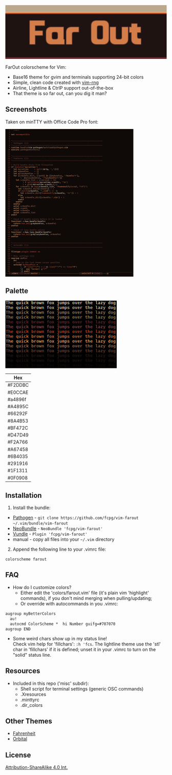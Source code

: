 ![Far Out](img/far_out.png)

FarOut colorscheme for Vim:

- Base16 theme for gvim and terminals supporting 24-bit colors
- Simple, clean code created with [vim-rng](https://gist.github.com/5cd2f4ec222805f49eca.git)
- Airline, Lightline & CtrlP support out-of-the-box
- That theme is so far out, can you dig it man?

Screenshots
------------
Taken on minTTY with Office Code Pro font:

[![](img/farout_vim_thumb.png)](img/farout_vim.png)


Palette
--------
![farout_palette](img/farout_palette.png)

|  Hex  |
|-------|
|#F2DDBC|
|#E0CCAE|
|#a4896f|
|#A4895C|
|#66292F|
|#8A4B53|
|#BF472C|
|#D47D49|
|#F2A766|
|#A67458|
|#6B4035|
|#291916|
|#1F1311|
|#0F0908|

Installation
-------------
1. Install the bundle:
  *  [Pathogen][1] - `git clone https://github.com/fcpg/vim-farout ~/.vim/bundle/vim-farout`
  *  [NeoBundle][2] - `NeoBundle 'fcpg/vim-farout'`
  *  [Vundle][3] - `Plugin 'fcpg/vim-farout'`
  *  manual - copy all files into your `~/.vim` directory
2. Append the following line to your .vimrc file:
```VimL
colorscheme farout
```

FAQ
----
- How do I customize colors?  
  *  Either edit the 'colors/farout.vim' file (it's plain vim 'highlight' commands), if you don't mind merging when pulling/updating;
  *  Or override with autocommands in you .vimrc:
```VimL
augroup myBetterColors
  au!
  autocmd ColorScheme *  hi Number guifg=#707070
augroup END
```
- Some weird chars show up in my status line!  
  Check vim help for 'fillchars': `:h 'fcs`. The lightline theme use the 'stl'
  char in 'fillchars' if it is defined; unset it in your .vimrc to turn on the 
  "solid" status line.

Resources
----------
- Included in this repo ('misc' subdir):
  - Shell script for terminal settings (generic OSC commands)
  - .Xresources
  - .minttyrc
  - .dir_colors

Other Themes
-------------
- [Fahrenheit](https://github.com/fcpg/vim-fahrenheit)
- [Orbital](https://github.com/fcpg/vim-orbital)

License
--------
[Attribution-ShareAlike 4.0 Int.](https://creativecommons.org/licenses/by-sa/4.0/)

[1]: https://github.com/tpope/vim-pathogen
[2]: https://github.com/Shougo/neobundle.vim
[3]: https://github.com/gmarik/vundle
